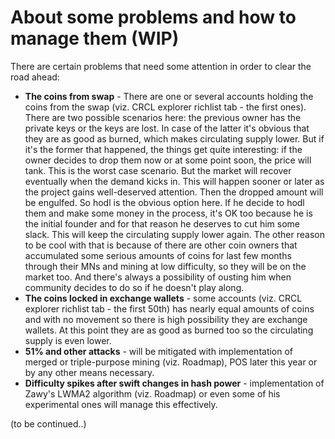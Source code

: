 # About some problems and how to manage them (WIP)
There are certain problems that need some attention in order to clear the road ahead:
* **The coins from swap** - There are one or several accounts holding the coins from the swap (viz. CRCL explorer richlist tab - the first ones). There are two possible scenarios here: the previous owner has the private keys or the keys are lost. 
In case of the latter it's obvious that they are as good as burned, which makes circulating supply lower. But if it's the former that happened, the things get quite interesting: 
if the owner decides to drop them now or at some point soon, the price will tank. This is the worst case scenario. But the market will recover eventually when the demand kicks in. This will happen sooner or later as the project gains well-deserved attention. Then the dropped amount will be engulfed. So hodl is the obvious option here. 
If he decide to hodl them and make some money in the process, it's OK too because he is the initial founder and for that reason he deserves to cut him some slack. This will keep the circulating supply lower again.
The other reason to be cool with that is because of there are other coin owners that accumulated some serious amounts of coins for last few months through their MNs and mining at low difficulty, so they will be on the market too.
And there's always a possibility of ousting him when community decides to do so if he doesn't play along.
* **The coins locked in exchange wallets** - some accounts (viz. CRCL explorer richlist tab - the first 50th) has nearly equal amounts of coins and with no movement so there is high possibility they are exchange wallets. At this point they are as good as burned too so the circulating supply is even lower.
* **51% and other attacks** - will be mitigated with implementation of merged or triple-purpose mining (viz. Roadmap), POS later this year or by any other means necessary.
* **Difficulty spikes after swift changes in hash power** - implementation of Zawy's LWMA2 algorithm (viz. Roadmap) or even some of his experimental ones will manage this effectively.

(to be continued..)
